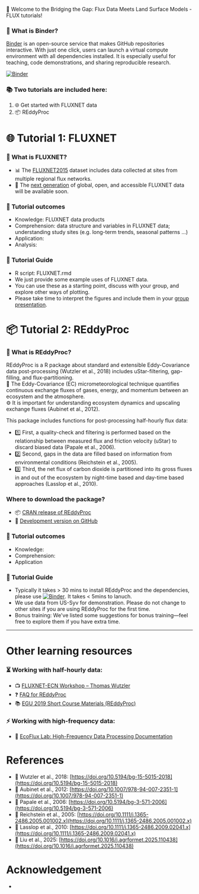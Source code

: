 
👋 Welcome to the Bridging the Gap: Flux Data Meets Land Surface Models - FLUX tutorials!
### 🔗 What is Binder?
[Binder](https://mybinder.org/) is an open-source service that makes GitHub repositories interactive.
With just one click, users can launch a virtual compute environment with all dependencies installed. It is especially useful for teaching, code demonstrations, and sharing reproducible research.

[![Binder](https://mybinder.org/badge_logo.svg)](https://mybinder.org/v2/gh/YujieLiu666/FCC_workshop_flux_test/main?urlpath=rstudio)
### 📚 Two tutorials are included here:
1. 🌐 Get started with FLUXNET data  
2. 📦 REddyProc

# 🌐 Tutorial 1: FLUXNET 
### 🔗 What is FLUXNET?
- 📊 The [FLUXNET2015](https://fluxnet.org/data/fluxnet2015-dataset/) dataset includes data collected at sites from multiple regional flux networks.  
- 🚀 The [next generation](https://fluxnet.org/2024/09/17/announcing-the-fluxnet-data-system-initiative/) of global, open, and accessible FLUXNET data will be available soon.
### 🎯 Tutorial outcomes
- Knowledge: FLUXNET data products
- Comprehension: data structure and variables in FLUXNET data; understanding study sites (e.g. long-term trends, seasonal patterns ...)
- Application:
- Analysis:

### 📘 Tutorial Guide
- R script: FLUXNET.rmd
- We just provide some example uses of FLUXNET data.
- You can use these as a starting point, discuss with your group, and explore other ways of plotting.
- Please take time to interpret the figures and include them in your [group presentation](https://drive.google.com/drive/folders/19XyadKuvngJOKJHWAuCEHk5Et7oZf5VI?usp=drive_link).


# 📦 Tutorial 2: REddyProc
### 🔗 What is REddyProc?
REddyProc is a R package about standard and extensible Eddy-Covariance data post-processing (Wutzler et al., 2018) includes uStar-filtering, gap-filling, and flux-partitioning.  
🌿 The Eddy-Covariance (EC) micrometeorological technique quantifies continuous exchange fluxes of gases, energy, and momentum between an ecosystem and the atmosphere.  
⚙️ It is important for understanding ecosystem dynamics and upscaling exchange fluxes (Aubinet et al., 2012).  

This package includes functions for post-processing half-hourly flux data:
- 1️⃣ First, a quality-check and filtering is performed based on the relationship between measured flux and friction velocity (uStar) to discard biased data (Papale et al., 2006).  
- 2️⃣ Second, gaps in the data are filled based on information from environmental conditions (Reichstein et al., 2005).  
- 3️⃣ Third, the net flux of carbon dioxide is partitioned into its gross fluxes in and out of the ecosystem by night-time based and day-time based approaches (Lasslop et al., 2010).
### Where to download the package?
- 📦 [CRAN release of REddyProc](https://cran.r-project.org/web/packages/REddyProc/index.html)  
- 🚧 [Development version on GitHub](https://github.com/EarthyScience/REddyProc)
### 🎯 Tutorial outcomes
- Knowledge: 
- Comprehension:
- Application

### 📘 Tutorial Guide
- Typically it takes > 30 mins to install REddyProc and the dependencies, please use [![Binder](https://mybinder.org/badge_logo.svg)](https://mybinder.org/v2/gh/YujieLiu666/FCC_workshop_flux_test/main?urlpath=rstudio). It takes < 5mins to lanuch.
- We use data from US-Syv for demonstration. Please do not change to other sites if you are using REddyProc for the first time.
- Bonus training: We've listed some suggestions for bonus training—feel free to explore them if you have extra time.
---

# Other learning resources
### ⏳ Working with half-hourly data:  
- 📺 [FLUXNET-ECN Workshop – Thomas Wutzler](https://www.youtube.com/watch?v=-b0vc4u8kls)
- ❓ [FAQ for REddyProc](https://www.bgc-jena.mpg.de/5629512/FAQ)
- 📚 [EGU 2019 Short Course Materials (REddyProc)](https://github.com/bgctw/EGU19EddyCourse/tree/master)
### ⚡ Working with high-frequency data:
- 🔬 [EcoFlux Lab: High-Frequency Data Processing Documentation](https://ecoflux-lab.github.io/PipelineDocumentation/PipelineDocumentation.html)

# References
- 🔸 Wutzler et al., 2018: [https://doi.org/10.5194/bg-15-5015-2018](https://doi.org/10.5194/bg-15-5015-2018)  
- 🔸 Aubinet et al., 2012: [https://doi.org/10.1007/978-94-007-2351-1](https://doi.org/10.1007/978-94-007-2351-1)  
- 🔸 Papale et al., 2006: [https://doi.org/10.5194/bg-3-571-2006](https://doi.org/10.5194/bg-3-571-2006)  
- 🔸 Reichstein et al., 2005: [https://doi.org/10.1111/j.1365-2486.2005.001002.x](https://doi.org/10.1111/j.1365-2486.2005.001002.x) 
- 🔸 Lasslop et al., 2010: [https://doi.org/10.1111/j.1365-2486.2009.02041.x](https://doi.org/10.1111/j.1365-2486.2009.02041.x)
- 🔸 Liu et al., 2025: [https://doi.org/10.1016/j.agrformet.2025.110438](https://doi.org/10.1016/j.agrformet.2025.110438)

# Acknowledgement
-


